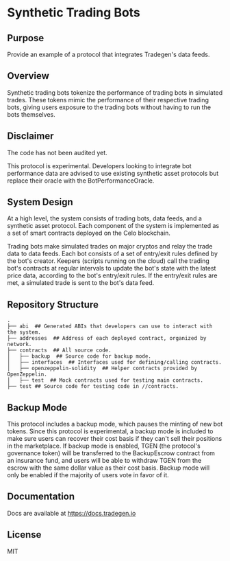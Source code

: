 # Synthetic Trading Bots

## Purpose

Provide an example of a protocol that integrates Tradegen's data feeds.

## Overview

Synthetic trading bots tokenize the performance of trading bots in simulated trades. These tokens mimic the performance of their respective trading bots, giving users exposure to the trading bots without having to run the bots themselves.

## Disclaimer

The code has not been audited yet.

This protocol is experimental. Developers looking to integrate bot performance data are advised to use existing synthetic asset protocols but replace their oracle with the BotPerformanceOracle.

## System Design

At a high level, the system consists of trading bots, data feeds, and a synthetic asset protocol. Each component of the system is implemented as a set of smart contracts deployed on the Celo blockchain.

Trading bots make simulated trades on major cryptos and relay the trade data to data feeds. Each bot consists of a set of entry/exit rules defined by the bot's creator. Keepers (scripts running on the cloud) call the trading bot's contracts at regular intervals to update the bot's state with the latest price data, according to the bot's entry/exit rules. If the entry/exit rules are met, a simulated trade is sent to the bot's data feed.

## Repository Structure

```
.
├── abi  ## Generated ABIs that developers can use to interact with the system.
├── addresses  ## Address of each deployed contract, organized by network.
├── contracts  ## All source code.
│   ├── backup  ## Source code for backup mode.
│   ├── interfaces  ## Interfaces used for defining/calling contracts.
│   ├── openzeppelin-solidity  ## Helper contracts provided by OpenZeppelin.
│   ├── test  ## Mock contracts used for testing main contracts.
├── test ## Source code for testing code in //contracts.
```

## Backup Mode

This protocol includes a backup mode, which pauses the minting of new bot tokens. Since this protocol is experimental, a backup mode is included to make sure users can recover their cost basis if they can't sell their positions in the marketplace. If backup mode is enabled, TGEN (the protocol's governance token) will be transferred to the BackupEscrow contract from an insurance fund, and users will be able to withdraw TGEN from the escrow with the same dollar value as their cost basis. Backup mode will only be enabled if the majority of users vote in favor of it.

## Documentation

Docs are available at https://docs.tradegen.io

## License

MIT

